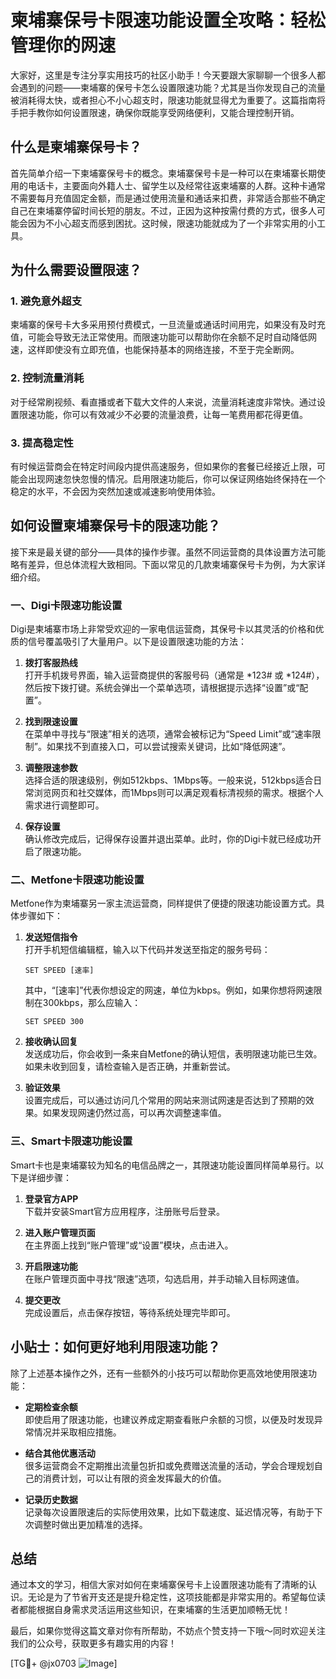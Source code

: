 # 柬埔寨保号卡限速功能设置全攻略：轻松管理你的网速

大家好，这里是专注分享实用技巧的社区小助手！今天要跟大家聊聊一个很多人都会遇到的问题——柬埔寨的保号卡怎么设置限速功能？尤其是当你发现自己的流量被消耗得太快，或者担心不小心超支时，限速功能就显得尤为重要了。这篇指南将手把手教你如何设置限速，确保你既能享受网络便利，又能合理控制开销。

## 什么是柬埔寨保号卡？

首先简单介绍一下柬埔寨保号卡的概念。柬埔寨保号卡是一种可以在柬埔寨长期使用的电话卡，主要面向外籍人士、留学生以及经常往返柬埔寨的人群。这种卡通常不需要每月充值固定金额，而是通过使用流量和通话来扣费，非常适合那些不确定自己在柬埔寨停留时间长短的朋友。不过，正因为这种按需付费的方式，很多人可能会因为不小心超支而感到困扰。这时候，限速功能就成为了一个非常实用的小工具。

## 为什么需要设置限速？

### 1. 避免意外超支
柬埔寨的保号卡大多采用预付费模式，一旦流量或通话时间用完，如果没有及时充值，可能会导致无法正常使用。而限速功能可以帮助你在余额不足时自动降低网速，这样即使没有立即充值，也能保持基本的网络连接，不至于完全断网。

### 2. 控制流量消耗
对于经常刷视频、看直播或者下载大文件的人来说，流量消耗速度非常快。通过设置限速功能，你可以有效减少不必要的流量浪费，让每一笔费用都花得更值。

### 3. 提高稳定性
有时候运营商会在特定时间段内提供高速服务，但如果你的套餐已经接近上限，可能会出现网速忽快忽慢的情况。启用限速功能后，你可以保证网络始终保持在一个稳定的水平，不会因为突然加速或减速影响使用体验。

## 如何设置柬埔寨保号卡的限速功能？

接下来是最关键的部分——具体的操作步骤。虽然不同运营商的具体设置方法可能略有差异，但总体流程大致相同。下面以常见的几款柬埔寨保号卡为例，为大家详细介绍。

### 一、Digi卡限速功能设置

Digi是柬埔寨市场上非常受欢迎的一家电信运营商，其保号卡以其灵活的价格和优质的信号覆盖吸引了大量用户。以下是设置限速功能的方法：

1. **拨打客服热线**  
   打开手机拨号界面，输入运营商提供的客服号码（通常是 *123# 或 *124#），然后按下拨打键。系统会弹出一个菜单选项，请根据提示选择“设置”或“配置”。

2. **找到限速设置**  
   在菜单中寻找与“限速”相关的选项，通常会被标记为“Speed Limit”或“速率限制”。如果找不到直接入口，可以尝试搜索关键词，比如“降低网速”。

3. **调整限速参数**  
   选择合适的限速级别，例如512kbps、1Mbps等。一般来说，512kbps适合日常浏览网页和社交媒体，而1Mbps则可以满足观看标清视频的需求。根据个人需求进行调整即可。

4. **保存设置**  
   确认修改完成后，记得保存设置并退出菜单。此时，你的Digi卡就已经成功开启了限速功能。

### 二、Metfone卡限速功能设置

Metfone作为柬埔寨另一家主流运营商，同样提供了便捷的限速功能设置方式。具体步骤如下：

1. **发送短信指令**  
   打开手机短信编辑框，输入以下代码并发送至指定的服务号码：
   ```
   SET SPEED [速率]
   ```
   其中，“[速率]”代表你想设定的网速，单位为kbps。例如，如果你想将网速限制在300kbps，那么应输入：
   ```
   SET SPEED 300
   ```

2. **接收确认回复**  
   发送成功后，你会收到一条来自Metfone的确认短信，表明限速功能已生效。如果未收到回复，请检查输入是否正确，并重新尝试。

3. **验证效果**  
   设置完成后，可以通过访问几个常用的网站来测试网速是否达到了预期的效果。如果发现网速仍然过高，可以再次调整速率值。

### 三、Smart卡限速功能设置

Smart卡也是柬埔寨较为知名的电信品牌之一，其限速功能设置同样简单易行。以下是详细步骤：

1. **登录官方APP**  
   下载并安装Smart官方应用程序，注册账号后登录。

2. **进入账户管理页面**  
   在主界面上找到“账户管理”或“设置”模块，点击进入。

3. **开启限速功能**  
   在账户管理页面中寻找“限速”选项，勾选启用，并手动输入目标网速值。

4. **提交更改**  
   完成设置后，点击保存按钮，等待系统处理完毕即可。

## 小贴士：如何更好地利用限速功能？

除了上述基本操作之外，还有一些额外的小技巧可以帮助你更高效地使用限速功能：

- **定期检查余额**  
  即使启用了限速功能，也建议养成定期查看账户余额的习惯，以便及时发现异常情况并采取相应措施。

- **结合其他优惠活动**  
  很多运营商会不定期推出流量包折扣或免费赠送流量的活动，学会合理规划自己的消费计划，可以让有限的资金发挥最大的价值。

- **记录历史数据**  
  记录每次设置限速后的实际使用效果，比如下载速度、延迟情况等，有助于下次调整时做出更加精准的选择。

## 总结

通过本文的学习，相信大家对如何在柬埔寨保号卡上设置限速功能有了清晰的认识。无论是为了节省开支还是提升稳定性，这项技能都是非常实用的。希望每位读者都能根据自身需求灵活运用这些知识，在柬埔寨的生活更加顺畅无忧！

最后，如果你觉得这篇文章对你有所帮助，不妨点个赞支持一下哦～同时欢迎关注我们的公众号，获取更多有趣实用的内容！

[TG💪+ @jx0703 ![Image](https://github.com/user-attachments/assets/dbca1d08-cadb-493c-b0ec-ad6f7a83f270)]